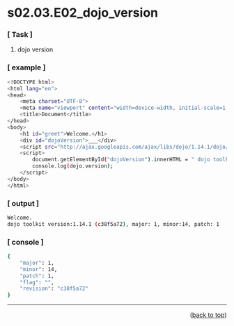 <a name="topage"></a>

# s02.03.E02_dojo_version

### [ Task ]
  1. dojo version
 
### [ example ]

```sh
<!DOCTYPE html>
<html lang="en">
<head>
    <meta charset="UTF-8">
    <meta name="viewport" content="width=device-width, initial-scale=1.0">
    <title>Document</title>
</head>
<body>
    <h1 id="greet">Welcome.</h1>
    <div id="dojoVersion">___</div>
    <script src="http://ajax.googleapis.com/ajax/libs/dojo/1.14.1/dojo/dojo.js"></script>
    <script>
        document.getElementById("dojoVersion").innerHTML = " dojo toolkit version:" + dojo.version + ", major: " + dojo.version.major + ", minor:" + dojo.version.minor + ", patch: " + dojo.version.patch;
        console.log(dojo.version);
    </script>
</body>
</html>
```

### [ output ]

```sh
Welcome.
dojo toolkit version:1.14.1 (c38f5a72), major: 1, minor:14, patch: 1
```

### [ console ]

```sh
{
    "major": 1,
    "minor": 14,
    "patch": 1,
    "flag": "",
    "revision": "c38f5a72"
}
```


-----

<p align="right">(<a href="#topage">back to top</a>)</p>
<br/>
<br/>
